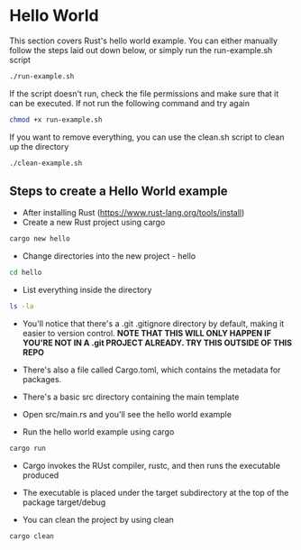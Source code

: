 # Hello World

This section covers Rust's hello world example.
You can either manually follow the steps laid out down below, or simply run the run-example.sh script

```bash
./run-example.sh
```

If the script doesn't run, check the file permissions and make sure that it can be executed. If not run the following command and try again

```bash
chmod +x run-example.sh
```

If you want to remove everything, you can use the clean.sh script to clean up the directory
```bash
./clean-example.sh
```

## Steps to create a Hello World example

- After installing Rust (https://www.rust-lang.org/tools/install) 
- Create a new Rust project using cargo

```bash
cargo new hello
```

- Change directories into the new project - hello

```bash
cd hello
```

- List everything inside the directory

```bash
ls -la
```

- You'll notice that there's a .git .gitignore directory by default, making it easier to version control. __NOTE THAT THIS WILL ONLY HAPPEN IF YOU'RE NOT IN A .git PROJECT ALREADY. TRY THIS OUTSIDE OF THIS REPO__ 
- There's also a file called Cargo.toml, which contains the metadata for packages.

- There's a basic src directory containing the main template

- Open src/main.rs and you'll see the hello world example

- Run the hello world example using cargo

```bash
cargo run
```

- Cargo invokes the RUst compiler, rustc, and then runs the executable produced

- The executable is placed under the target subdirectory at the top of the package target/debug

- You can clean the project by using clean

```bash
cargo clean
```
